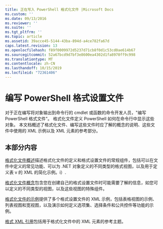 ```yaml
---
title: 正在写入 PowerShell 格式化文件 |Microsoft Docs
ms.custom: ''
ms.date: 09/13/2016
ms.reviewer: ''
ms.suite: ''
ms.tgt_pltfrm: ''
ms.topic: article
ms.assetid: 39acce45-5144-43ba-894d-a4ce782fa67d
caps.latest.revision: 13
ms.openlocfilehash: f89f0009972d5237d71cb8f0d1c53cd0ae614b67
ms.sourcegitcommit: 52a67bcd9d7bf3e8600ea4302d1fa8970ff9c998
ms.translationtype: MT
ms.contentlocale: zh-CN
ms.lasthandoff: 10/15/2019
ms.locfileid: "72361406"
---
```

# <a name="writing-a-powershell-formatting-file"></a>编写 PowerShell 格式设置文件

对于正在编写将对象输出到命令行的 cmdlet 或函数的命令开发人员，"编写 PowerShell 格式文件"。 格式化文件定义 PowerShell 如何在命令行中显示这些对象。 本文档概述了格式化文件、编写这些文件时应了解的概念的说明、这些文件中使用的 XML 示例以及 XML 元素的参考部分。

## <a name="in-this-section"></a>本部分内容

[格式化文件概述](./formatting-file-overview.md)描述格式化文件的定义和格式设置文件的常规组件，包括可以在文件中定义的常见功能、可以为 .NET 对象定义的不同类型的格式视图，以及用于定义表 v 的 XML 的简化示例。i）.

[格式化文件概念](./formatting-file-concepts.md)包含您在创建自己的格式设置文件时可能需要了解的信息，如您可以定义的不同类型的视图，以及这些视图的特殊组件。

[格式化文件的示例](./examples-of-formatting-files.md)提供了多个格式设置文件的 XML 示例，包括表格视图的示例、列表视图和宽视图，以及演示如何定义选项集、选择条件和公共控件等功能的示例。

[格式 XML 引用](./format-schema-xml-reference.md)包括用于格式化文件中的 XML 元素的参考主题。

